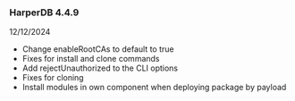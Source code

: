 ### HarperDB 4.4.9
12/12/2024

* Change enableRootCAs to default to true
* Fixes for install and clone commands
* Add rejectUnauthorized to the CLI options
* Fixes for cloning
* Install modules in own component when deploying package by payload